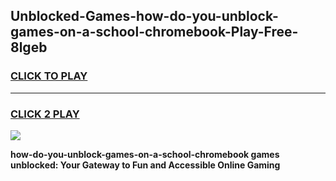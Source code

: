 
## Unblocked-Games-how-do-you-unblock-games-on-a-school-chromebook-Play-Free-8lgeb
<h3>
<a href="https://premium76.site?title=how-do-you-unblock-games-on-a-school-chromebook&ref=18A1">CLICK TO PLAY</a></h3>
<hr>

<h3>
<a href="https://premium76.site?title=how-do-you-unblock-games-on-a-school-chromebook&ref=18A1">CLICK 2 PLAY</a>
  
</h3>

<a href="https://premium76.site?title=how-do-you-unblock-games-on-a-school-chromebook&ref=18A1"><img src="https://clearcache.store/games.png"></a>


**how-do-you-unblock-games-on-a-school-chromebook games unblocked: Your Gateway to Fun and Accessible Online Gaming**
